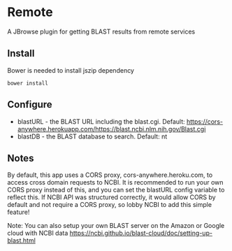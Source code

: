 # Remote


A JBrowse plugin for getting BLAST results from remote services

## Install

Bower is needed to install jszip dependency

    bower install

## Configure

* blastURL - the BLAST URL including the blast.cgi. Default: https://cors-anywhere.herokuapp.com/https://blast.ncbi.nlm.nih.gov/Blast.cgi
* blastDB - the BLAST database to search. Default: nt

## Notes

By default, this app uses a CORS proxy, cors-anywhere.heroku.com, to access cross domain requests to NCBI. It is recommended to run your own CORS proxy instead of this, and you can set the blastURL config variable to reflect this. If NCBI API was structured correctly, it would allow CORS by default and not require a CORS proxy, so lobby NCBI to add this simple feature!

Note: You can also setup your own BLAST server on the Amazon or Google cloud with NCBI data https://ncbi.github.io/blast-cloud/doc/setting-up-blast.html

